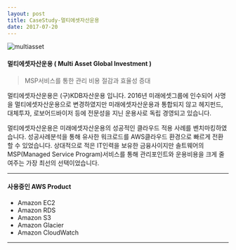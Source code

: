 ```yaml
---
layout: post
title: CaseStudy-멀티에셋자산운용
date: 2017-07-20
---
```


![multiasset](https://user-images.githubusercontent.com/29446742/29102408-dbeb59ee-7cf3-11e7-909c-816f8fc11445.jpg)

#### 멀티에셋자산운용 ( Multi Asset Global Investment )
>MSP서비스를 통한 관리 비용 절감과 효율성 증대

멀티에셋자산운용은 (구)KDB자산운용 입니다. 2016년 미래에셋그룹에 인수되어 사명을 멀티에셋자산운용으로 변경하였지만 미래에셋자산운용과 통합되지 않고 헤지펀드, 대체투자, 로보어드바이저 등에 전문성을 지닌 운용사로 독립 경영되고 있습니다. 

멀티에셋자산운용은 미래에셋자산운용의 성공적인 클라우드 적용 사례를 벤치마킹하였습니다. 
성공사례분석을 통해 유사한 워크로드를 AWS클라우드 환경으로 빠르게 전환 할 수 있었습니다. 
상대적으로 적은 IT인력을 보유한 금융사이지만 솔트웨어의 MSP(Managed Service Program)서비스를 통해 관리포인트와 운용비용을 크게 줄여주는 가장 최선의 선택이었습니다.

***
#### 사용중인 AWS Product
- Amazon EC2
- Amazon RDS
- Amazon S3
- Amazon Glacier
- Amazon CloudWatch
***
